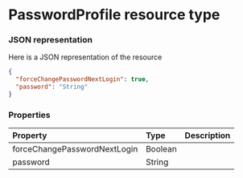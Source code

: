 # PasswordProfile resource type



### JSON representation

Here is a JSON representation of the resource

```json
{
  "forceChangePasswordNextLogin": true,
  "password": "String"
}

```
### Properties
| Property	   | Type	|Description|
|:---------------|:--------|:----------|
|forceChangePasswordNextLogin|Boolean||
|password|String||
<!-- uuid: 39b7023a-a1b7-4963-81ee-61ad547c3df0\n2015-10-09 15:14:08 UTC -->